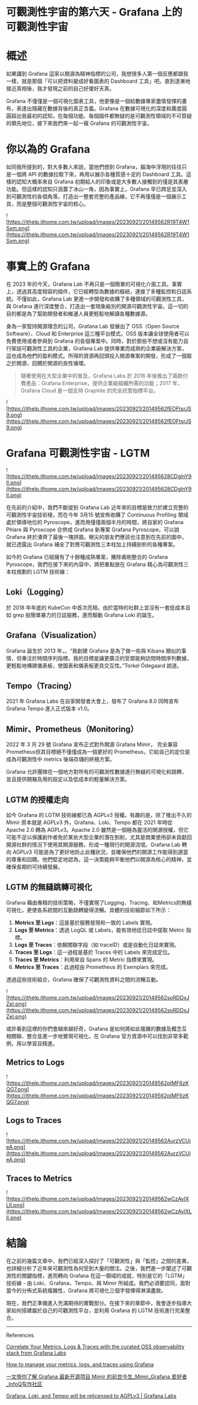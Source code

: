 # 可觀測性宇宙的第六天 - Grafana 上的可觀測性宇宙

# 概述

如果講到 Grafana 這家以開源為精神指標的公司，我想很多人第一個反應都跟我一樣，就是那個「可以把資料變成好看圖表的 Dashboard 工具」吧。直到逐漸地接近真相後，我才發現之前的自己好傻好天真。

Grafana 不僅僅是一個可視化圖表工具，他更像是一個給數據專家盡情發揮的畫布，表達出隱藏在數據背後的真正含義。Grafana 在數據可視化的深度和廣度圓圓超出我最初的認知，在每個功能、每個插件都無疑的是可觀測性領域的不可質疑的領先地位，接下來我們來一起一窺 Grafana 的可觀測性宇宙。

# 你以為的 Grafana

如同我所提到的，對大多數人來說，當他們想到 Grafana，腦海中浮現的往往只是一個將 API 的數據拉取下來，再用以展示各種質感十足的 Dashboard 工具。這樣的認知大概率來自 Grafana 初期給人的印象或是大多數人接觸到的僅是其表層功能。但這樣的認知只涵蓋了冰山一角，因為事實上，Grafana 早已跨足並深入到可觀測性的各個角落，打造出一整套完整的產品線，它不再僅僅是一個展示工具，而是整個可觀測性宇宙的核心。

![https://ithelp.ithome.com.tw/upload/images/20230921/20149562R19T4W1Sxm.png](https://ithelp.ithome.com.tw/upload/images/20230921/20149562R19T4W1Sxm.png)

# 事實上的 Grafana

在 2023 年的今天，Grafana Lab 不再只是一個簡單的可視化介面工具。事實上，透過其高度相容的插件，它已經轉型為數據的樞紐，連接了多種監控和日誌系統。不僅如此，Grafana Lab 更進一步開發和收購了多種領域的可觀測性工具，與 Grafana 進行深度整合，打造出一套現象級別的開源可觀測性宇宙。這一切的目的都是為了幫助開發者和維運人員更輕鬆地解讀各種數據源。

身為一家堅持開源理念的公司，Grafana Lab 發展出了 OSS（Open Source Software）、Cloud 和 Enterprise 這三種平台模式。OSS 版本讓全球使用者可以免費使用或者參與到 Grafana 的各個專案中。同時，對於那些不想或沒有能力自行架設可觀測性工具的企業，Grafana Lab 提供專業而成熟的企業級解決方案，這也成為他們的盈利模式。所得的資源再回頭投入開源專案的開發，形成了一個取之於開源，回饋於開源的良性循環。

> 隨著使用在大型企業中的普及，Grafana Labs 於 2016 年後推出了兩款付費產品：Grafana Enterprise，提供企業級組織所需的功能；2017 年， Grafana Cloud 是一個支持 Graphite 的完全託管指標平台。
>

![https://ithelp.ithome.com.tw/upload/images/20230921/20149562fEOFtsrJS9.png](https://ithelp.ithome.com.tw/upload/images/20230921/20149562fEOFtsrJS9.png)

# Grafana 可觀測性宇宙 - LGTM

![https://ithelp.ithome.com.tw/upload/images/20230921/201495628CDglnY9lI.png](https://ithelp.ithome.com.tw/upload/images/20230921/201495628CDglnY9lI.png)

在先前的介紹中，我們不斷提到 Grafana Lab 近年來的目標是致力於建立完整的可觀測性宇宙技術棧，而在今年 3月15 號宣佈收購了 Continuous Profiling 領域處於領導地位的 Pyroscope，進而用僅僅兩個半月的時間，將自家的 Grafana Phlare 與 Pyroscope 合併成 Grafana 新專案 Grafana Pyroscope，可以說 Grafana 終於湊齊了最後一塊拼圖。眼尖的朋友們應該也注意到在先前的圖中，就已透露出 Grafana 補全了對應可觀測性三本柱加上持續剖析的各種專案。

如今的 Grafana 已經擁有了十餘種成熟專案，撇除甫剛整合的 Grafana Pyroscope，我們在接下來的內容中，將把重點放在 Grafana 精心為可觀測性三本柱規劃的 LGTM 技術線：

## Loki（Logging）

於 2018 年年底的 KubeCon 中首次亮相，由於當時的社群上並沒有一套低成本且如 grep 般簡單暴力的日誌服務，進而驅動 Grafana Loki 的誕生。

## Grafana（Visualization）

Grafana 誕生於 2013 年，。“我創建 Grafana 是為了做一些與 Kibana 類似的事情，但專注於時間序列指標。我的目標是讓更廣泛的受眾能夠訪問時間序列數據，更輕鬆地構建儀表板，使圖表和儀表板更具交互性。”Torkel Ödegaard 說道。

## Tempo（Tracing）

2021 年 Grafana Labs 在自家開發者大會上，發布了 Grafana 8.0 同時宣布 Grafana Tempo 進入正式版本 v1.0。

## Mimir、Prometheus（Monitoring）

2022 年 3 月 29 號 Grafana 宣布正式對外開源 Grafana Mimir， 完全兼容 Prometheus但其目標絕不僅僅成為一個更好的 Prometheus，它給自己的定位是成為可觀測性中 metrics 後端存儲的終極方案。

Grafana 允許團隊在一個地方對所有的可觀測性數據進行無縫的可視化和跳轉，並且提供開箱及用的設定以及低成本的輕量解決方案。

## LGTM 的授權走向

如今 Grafana 的 LGTM 技術線都已為 AGPLv3 授權。有趣的是，除了推出不久的 Mimir 原本就是 AGPLv3 外，Grafana、Loki、Tempo 都在 2021 年時從 Apache 2.0 轉為 AGPLv3。Apache 2.0 雖然是一個極為靈活的開源授權，但它可能不足以保護創作者免於某些大型企業的潛在剝削，尤其是商業使用卻未貢獻回開源社群的情況下使用其開源服務，形成一種現行的開源流氓。Grafana Lab 轉向 AGPLv3 可能是為了更好地防止此種狀況，並確保他們的開源工作能得到適當的尊重和回饋。他們堅定地認為，這一決策能夠平衡他們以開源為核心的精神，並確保長期的可持續發展。

## LGTM 的無縫跳轉可視化

Grafana 藉由專精的技術策略，不僅實現了Logging、Tracing、和Metrics的無縫可視化，更使各系統間的互動跳轉變得流暢。具體的技術細節如下所示：

1. **Metrics 至 Logs**：這是基於服務發現和一致的 Labels 實現。
2. **Logs 至 Metrics**：透過 LogQL 或 Labels，能有效地從日誌中提取 Metric 指標。
3. **Logs 至 Traces**：依賴關聯字段（如 traceID）或是自動化日誌來實現。
4. **Traces 至 Logs**：這一過程是基於 Traces 中的 Labels 來完成定位。
5. **Traces 至 Metrics**：利用來自 Spans 的 Metric 指標來實現。
6. **Metrics 至 Traces**：此過程由 Prometheus 的 Exemplars 來完成。

透過這些技術組合，Grafana 確保了可觀測性資料之間的流暢互動。

![https://ithelp.ithome.com.tw/upload/images/20230921/20149562soRDDxJZeI.png](https://ithelp.ithome.com.tw/upload/images/20230921/20149562soRDDxJZeI.png)

或許看到這裡的你們會越來越好奇，Grafana 是如何將如此複雜的數據及概念互相關聯、整合並進一步地實現可視化，在 Grafana 官方資源中可以找到非常多範例，用以學習且精進。

## Metrics to Logs

![https://ithelp.ithome.com.tw/upload/images/20230921/20149562pIMF6zKQG7.png](https://ithelp.ithome.com.tw/upload/images/20230921/20149562pIMF6zKQG7.png)

## Logs to Traces

![https://ithelp.ithome.com.tw/upload/images/20230921/20149562AurzVCUjeA.png](https://ithelp.ithome.com.tw/upload/images/20230921/20149562AurzVCUjeA.png)

## Traces to Metrics

![https://ithelp.ithome.com.tw/upload/images/20230921/20149562wCzAyIXLIl.png](https://ithelp.ithome.com.tw/upload/images/20230921/20149562wCzAyIXLIl.png)

# 結論

在之前的幾篇文章中，我們已經深入探討了「可觀測性」與「監控」之間的差異，也詳細分析了近年來可觀測性為何受到大量的關注。之後，我們進一步闡述了可觀測性的關鍵指標，進而轉向 Grafana 在這一領域的成就，特別是它的「LGTM」技術線 - 由 Loki、Ｇrafana、Tempo、與 Mimir 所組成。我們必須要認同，面對當今的分佈式系統複雜性，Grafana 將可視化三個字發揮得淋漓盡致。

現在，我們正準備進入充滿期待的實戰部分。在接下來的章節中，我會逐步指導大家如何搭建屬於自己的可觀測性平台，並利用 Grafana 的 LGTM 技術進行完美整合。

---
References

[Correlate Your Metrics, Logs & Traces with the curated OSS observability stack from Grafana Labs](https://www.youtube.com/watch?v=qVITI34ZFuk&ab_channel=Grafana)

[How to manage your metrics, logs, and traces using Grafana](https://grafana.com/go/webinar/getting-started-with-grafana-lgtm-stack/)

[一文带你了解 Grafana 最新开源项目 Mimir 的前世今生_Mimir_Grafana 爱好者_InfoQ写作社区](https://xie.infoq.cn/article/2723176da5693f6085c6b1e78)

[Grafana, Loki, and Tempo will be relicensed to AGPLv3 | Grafana Labs](https://grafana.com/blog/2021/04/20/grafana-loki-tempo-relicensing-to-agplv3/)